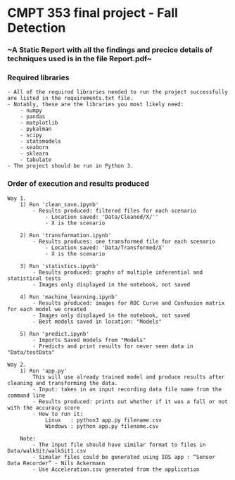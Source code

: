 # CMPT 353 final project - Fall Detection
### ~A Static Report with all the findings and precice details of techniques used is in the file Report.pdf~
### Required libraries

    - All of the required libraries needed to run the project successfully are listed in the requirements.txt file. 
    - Notably, these are the libraries you most likely need:
        - numpy
        - pandas
        - matplotlib
        - pykalman
        - scipy
        - statsmodels
        - seaborn
        - sklearn
        - tabulate
    - The project should be run in Python 3.
    
### Order of execution and results produced
    Way 1.
        1) Run 'clean_save.ipynb'
            - Results produced: filtered files for each scenario
                - Location saved: 'Data/Cleaned/X/''
                - X is the scenario
                
        2) Run 'transformation.ipynb'
            - Results produces: one transformed file for each scenario
                - Location saved: 'Data/Transformed/X'
                - X is the scenario
            
        3) Run 'statistics.ipynb'
            - Results produced: graphs of multiple inferential and statistical tests
            - Images only displayed in the notebook, not saved
            
        4) Run 'machine_learning.ipynb'
            - Results produced: images for ROC Curve and Confusion matrix for each model we created
            - Images only displayed in the notebook, not saved
            - Best models saved in location: "Models"
        
        5) Run 'predict.ipynb'
            - Imports Saved models from "Models" 
            - Predicts and print results for never seen data in "Data/testData"
        
    Way 2.   
        1) Run 'app.py'
            This will use already trained model and produce results after cleaning and transforming the data.
            - Input: takes in an input recording data file name from the command line
            - Results produced: prints out whether if it was a fall or not with the accuracy score
            - How to run it: 
                Linux   : python3 app.py filename.csv 
                Windows : python app.py filename.csv
            
        Note:
            - The input file should have similar format to files in Data/walkSit/walkSit1.csv
            - Simalar files could be generated using IOS app : “Sensor Data Recorder” - Nils Ackermann
            - Use Acceleration.csv generated from the application
